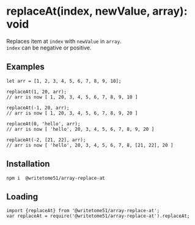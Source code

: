 # replaceAt(index, newValue, array): void

Replaces item at `index` with `newValue` in `array`.   
`index` can be negative or positive.

## Examples
```
let arr = [1, 2, 3, 4, 5, 6, 7, 8, 9, 10];
    
replaceAt(1, 20, arr);
// arr is now [ 1, 20, 3, 4, 5, 6, 7, 8, 9, 10 ]
    
replaceAt(-1, 20, arr);  
// arr is now [ 1, 20, 3, 4, 5, 6, 7, 8, 9, 20 ]
    
replaceAt(0, 'hello', arr);  
// arr is now [ 'hello', 20, 3, 4, 5, 6, 7, 8, 9, 20 ]

replaceAt(-2, [21, 22], arr);  
// arr is now [ 'hello', 20, 3, 4, 5, 6, 7, 8, [21, 22], 20 ]
```

## Installation
`npm i  @writetome51/array-replace-at`

## Loading
```
import {replaceAt} from '@writetome51/array-replace-at';
var replaceAt = require('@writetome51/array-replace-at').replaceAt;
```